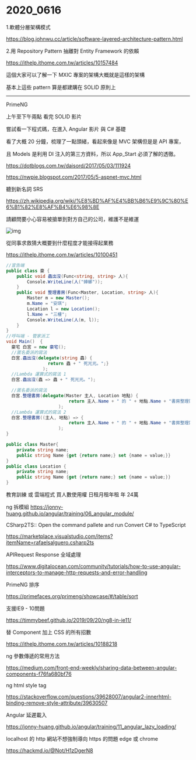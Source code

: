 # 2020_0616

1.軟體分層架構模式

<https://blog.johnwu.cc/article/software-layered-architecture-pattern.html>

2.用 Repository Pattern 抽離對 Entity Framework 的依賴

<https://ithelp.ithome.com.tw/articles/10157484>

這個大家可以了解一下 MXIC 專案的架構大概就是這樣的架構

基本上這些 pattern 算是都建購在 SOLID 原則上

---

PrimeNG

上午至下午兩點 看完 SOLID 影片

嘗試看一下程式碼，在進入 Angular 影片 與 C# 基礎

看了大概 20 分鐘，梳理了一點頭緒，看起來像是 MVC 架構但是是 API 專案，

且 Models 是利用 DI 注入的第三方資料，所以 App_Start 必須了解的透徹。

<https://dotblogs.com.tw/daisord/2017/05/03/111924>

<https://nwpie.blogspot.com/2017/05/5-aspnet-mvc.html>

聽到新名詞 SRS

<https://zh.wikipedia.org/wiki/%E8%BD%AF%E4%BB%B6%E9%9C%80%E6%B1%82%E8%AF%B4%E6%98%8E>

請顧問要小心容易被搶單到對方自己的公司，維護不是維運

![img](/img/bug.jpg)

從同事求救猜大概要到什麼程度才能接得起業務

<https://ithelp.ithome.com.tw/articles/10100451>

```C#
//宣告端
public class 豪 {
    public void 蟲出沒(Func<string, string> 人){
        Console.WriteLine(人("蟑螂"));
    }
    public void 整理書房(Func<Master, Location, string> 人){
        Master m = new Master();
        m.Name = "安琪";
        Location l = new Location();
        l.Name = "三樓";
        Console.WriteLine(人(m, l));
    }
}
//呼叫端 - 管家派工
void Main()  {
  豪宅 白宮 = new 豪宅();
  //匿名委派的寫法
  白宮.蟲出沒(delegate(string 蟲) {
                return 蟲 + " 死光光。";}
              );
  //Lambda 運算式的寫法 1
  白宮.蟲出沒(蟲 => 蟲 + " 死光光。");

  //匿名委派的寫法
  白宮.整理書房(delegate(Master 主人, Location 地點) {
                        return 主人.Name + " 的 " + 地點.Name + "書房整理好了。";}
                    );
  //Lambda 運算式的寫法 2
  白宮.整理書房((主人, 地點) => {
                        return 主人.Name + " 的 " + 地點.Name + "書房整理好了。";}
                    );
}

public class Master{
    private string name;
    public string Name {get {return name;} set {name = value;}}
}
public class Location {
    private string name;
    public string Name {get {return name;} set {name = value;}}
}
```

教育訓練 或 雲端程式 買人數使用權 日租月租年租 年 24萬

ng 拆模組 <https://jonny-huang.github.io/angular/training/06_angular_module/>

CSharp2TS:: Open the command pallete and run Convert C# to TypeScript

<https://marketplace.visualstudio.com/items?itemName=rafaelsalguero.csharp2ts>

APIRequest Response 全域處理

<https://www.digitalocean.com/community/tutorials/how-to-use-angular-interceptors-to-manage-http-requests-and-error-handling>

PrimeNG 排序

<https://primefaces.org/primeng/showcase/#/table/sort>

支援IE9 - 10問題

<https://timmybeef.github.io/2019/09/20/ng8-in-ie11/>

替 Component 加上 CSS 的所有招數

<https://ithelp.ithome.com.tw/articles/10188218>

ng 參數傳遞的常用方法

<https://medium.com/front-end-weekly/sharing-data-between-angular-components-f76fa680bf76>

ng html style tag

<https://stackoverflow.com/questions/39628007/angular2-innerhtml-binding-remove-style-attribute/39630507>

Angular 延遲載入

<https://jonny-huang.github.io/angular/training/11_angular_lazy_loading/>

localhost 的 http 網站不想強制導向 https 的問題 edge 或 chrome

<https://hackmd.io/@Not/H1zDgerN8>
